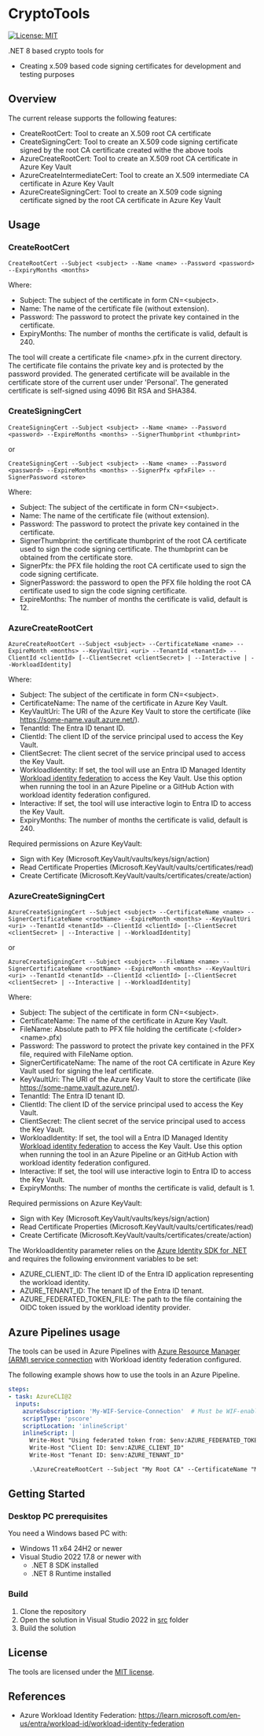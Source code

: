 # CryptoTools
[![License: MIT](https://img.shields.io/badge/License-MIT-green.svg)](LICENSE)

.NET 8 based crypto tools for
* Creating x.509 based code signing certificates for development and testing purposes

## Overview

The current release supports the following features:
* CreateRootCert: Tool to create an X.509 root CA certificate
* CreateSigningCert: Tool to create an X.509 code signing certificate signed by the root CA certificate created withe the above tools
* AzureCreateRootCert: Tool to create an X.509 root CA certificate in Azure Key Vault
* AzureCreateIntermediateCert: Tool to create an X.509 intermediate CA certificate in Azure Key Vault
* AzureCreateSigningCert: Tool to create an X.509 code signing certificate signed by the root CA certificate in Azure Key Vault

## Usage

### CreateRootCert

```
CreateRootCert --Subject <subject> --Name <name> --Password <password> --ExpiryMonths <months>
```
Where:
* Subject: The subject of the certificate in form CN=\<subject\>.
* Name: The name of the certificate file (without extension).
* Password: The password to protect the private key contained in the certificate.
* ExpiryMonths: The number of months the certificate is valid, default is 240.

The tool will create a certificate file \<name\>.pfx in the current directory. The certificate file contains the private key and is protected by the password provided.
The generated certificate will be available in the certificate store of the current user under 'Personal'.
The generated certificate is self-signed using 4096 Bit RSA and SHA384.

### CreateSigningCert

```
CreateSigningCert --Subject <subject> --Name <name> --Password <password> --ExpireMonths <months> --SignerThumbprint <thumbprint> 
```
or
```
CreateSigningCert --Subject <subject> --Name <name> --Password <password> --ExpireMonths <months> --SignerPfx <pfxFile> --SignerPassword <store>
```

Where:
* Subject: The subject of the certificate in form CN=\<subject\>.
* Name: The name of the certificate file (without extension).
* Password: The password to protect the private key contained in the certificate.
* SignerThumbprint: the certificate thumbprint of the root CA certificate used to sign the code signing certificate. The thumbprint can be obtained from the certificate store.
* SignerPfx: the PFX file holding the root CA certificate used to sign the code signing certificate.
* SignerPassword: the password to open the PFX file holding the root CA certificate used to sign the code signing certificate.
* ExpireMonths: The number of months the certificate is valid, default is 12.

### AzureCreateRootCert
```
AzureCreateRootCert --Subject <subject> --CertificateName <name> --ExpireMonth <months> --KeyVaultUri <uri> --TenantId <tenantId> --ClientId <clientId> [--ClientSecret <clientSecret> | --Interactive | --WorkloadIdentity]
```

Where:
* Subject: The subject of the certificate in form CN=\<subject\>.
* CertificateName: The name of the certificate in Azure Key Vault.
* KeyVaultUri: The URI of the Azure Key Vault to store the certificate (like https://some-name.vault.azure.net/).
* TenantId: The Entra ID tenant ID.
* ClientId: The client ID of the service principal used to access the Key Vault.
* ClientSecret: The client secret of the service principal used to access the Key Vault.
* WorkloadIdentity: If set, the tool will use an Entra ID Managed Identity [Workload identity federation](https://learn.microsoft.com/en-us/entra/workload-id/workload-identity-federation) to access the Key Vault. Use this option when running the tool in an Azure Pipeline or a GitHub Action with workload identity federation configured.
* Interactive: If set, the tool will use interactive login to Entra ID to access the Key Vault.
* ExpiryMonths: The number of months the certificate is valid, default is 240.

Required permissions on Azure KeyVault:
- Sign with Key (Microsoft.KeyVault/vaults/keys/sign/action)
- Read Certificate Properties  (Microsoft.KeyVault/vaults/certificates/read)
- Create Certificate (Microsoft.KeyVault/vaults/certificates/create/action)

### AzureCreateSigningCert
```
AzureCreateSigningCert --Subject <subject> --CertificateName <name> --SignerCertificateName <rootName> --ExpireMonth <months> --KeyVaultUri <uri> --TenantId <tenantId> --ClientId <clientId> [--ClientSecret <clientSecret> | --Interactive | --WorkloadIdentity]
```
or
```
AzureCreateSigningCert --Subject <subject> --FileName <name> --SignerCertificateName <rootName> --ExpireMonth <months> --KeyVaultUri <uri> --TenantId <tenantId> --ClientId <clientId> [--ClientSecret <clientSecret> | --Interactive | --WorkloadIdentity]
```

Where:
* Subject: The subject of the certificate in form CN=\<subject\>.
* CertificateName: The name of the certificate in Azure Key Vault.
* FileName: Absolute path to PFX file holding the certificate (<drive>:\<folder>\<name>.pfx)
* Password: The password to protect the private key contained in the PFX file, required with FileName option.
* SignerCertificateName: The name of the root CA certificate in Azure Key Vault used for signing the leaf certificate.
* KeyVaultUri: The URI of the Azure Key Vault to store the certificate (like https://some-name.vault.azure.net/).
* TenantId: The Entra ID tenant ID.
* ClientId: The client ID of the service principal used to access the Key Vault.
* ClientSecret: The client secret of the service principal used to access the Key Vault.
* WorkloadIdentity: If set, the tool will a Entra ID Managed Identity [Workload identity federation](https://learn.microsoft.com/en-us/entra/workload-id/workload-identity-federation) to access the Key Vault. Use this option when running the tool in an Azure Pipeline or an GitHub Action with workload identity federation configured.
* Interactive: If set, the tool will use interactive login to Entra ID to access the Key Vault.
* ExpiryMonths: The number of months the certificate is valid, default is 1.
 
Required permissions on Azure KeyVault:
- Sign with Key (Microsoft.KeyVault/vaults/keys/sign/action)
- Read Certificate Properties  (Microsoft.KeyVault/vaults/certificates/read)
- Create Certificate (Microsoft.KeyVault/vaults/certificates/create/action)

The WorkloadIdentity parameter relies on the [Azure Identity SDK for .NET](https://learn.microsoft.com/en-us/dotnet/api/azure.identity.workloadidentitycredential?view=azure-dotnet) and requires the following environment variables to be set:
- AZURE_CLIENT_ID: The client ID of the Entra ID application representing the workload identity.
- AZURE_TENANT_ID: The tenant ID of the Entra ID tenant.
- AZURE_FEDERATED_TOKEN_FILE: The path to the file containing the OIDC token issued by the workload identity provider.

## Azure Pipelines usage
The tools can be used in Azure Pipelines with [Azure Resource Manager (ARM) service connection](https://learn.microsoft.com/en-us/azure/devops/pipelines/library/connect-to-azure?view=azure-devops) with Workload identity federation configured. 

The following example shows how to use the tools in an Azure Pipeline.
```yaml
steps:
- task: AzureCLI@2
  inputs:
    azureSubscription: 'My-WIF-Service-Connection'  # Must be WIF-enabled
    scriptType: 'pscore'
    scriptLocation: 'inlineScript'
    inlineScript: |
      Write-Host "Using federated token from: $env:AZURE_FEDERATED_TOKEN_FILE"
      Write-Host "Client ID: $env:AZURE_CLIENT_ID"
      Write-Host "Tenant ID: $env:AZURE_TENANT_ID"

      .\AzureCreateRootCert --Subject "My Root CA" --CertificateName "MyRootCA" --ExpireMonth 240 --KeyVaultUri "https://my-key-vault.vault.azure.net/" --WorkloadIdentity
```

## Getting Started

### Desktop PC prerequisites
You need a Windows based PC with:
- Windows 11 x64 24H2 or newer
- Visual Studio 2022 17.8 or newer with 
  - .NET 8 SDK installed
  - .NET 8 Runtime installed

### Build

1. Clone the repository
1. Open the solution in Visual Studio 2022 in [src](src) folder
1. Build the solution

## License
The tools are licensed under the [MIT license](LICENSE).

## References
- Azure Workload Identity Federation: https://learn.microsoft.com/en-us/entra/workload-id/workload-identity-federation
